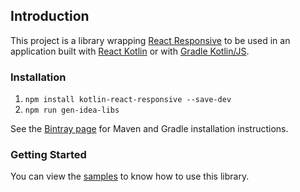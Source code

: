 ## Introduction
This project is a library wrapping [React Responsive](https://github.com/contra/react-responsive) to be used in an 
application built with [React Kotlin](https://github.com/JetBrains/create-react-kotlin-app) or with 
[Gradle Kotlin/JS](https://kotlinlang.org/docs/reference/js-project-setup.html).

### Installation

1. `npm install kotlin-react-responsive --save-dev`
2. `npm run gen-idea-libs`

See the [Bintray page](https://bintray.com/samgarasx/kotlin-js-wrappers/kotlin-react-responsive) for Maven and Gradle 
installation instructions.

### Getting Started
You can view the [samples](https://github.com/samgarasx/kotlin-js-wrappers/tree/master/kotlin-react-responsive/samples) to know 
how to use this library.
